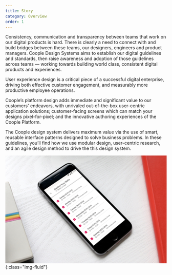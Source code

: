 ```yaml
---
title: Story
category: Overview
order: 1
---
```


Consistency, communication and transparency between teams that work on our digital products is hard. There is clearly a need to connect with and build bridges between these teams, our designers, engineers and product managers. Coople Design Systems aims to establish our digital guidelines and standards, then raise awareness and adoption of those guidelines across teams — working towards building world class, consistent digital products and experiences.

User experience design is a critical piece of a successful digital enterprise, driving both effective customer engagement, and measurably more productive employee operations. 

Coople’s platform design adds immediate and significant value to our customers' endeavors, with unrivaled out-of-the-box user-centric application solutions; customer-facing screens which can match your designs pixel-for-pixel; and the innovative authoring experiences of the Coople Platform.

The Coople design system delivers maximum value via the use of smart, reusable interface patterns designed to solve business problems. In these guidelines, you’ll find how we use modular design, user-centric research, and an agile design method to drive the this design system.

![](/images/productmockups/shift-confirm.jpeg){:class="img-fluid"}
